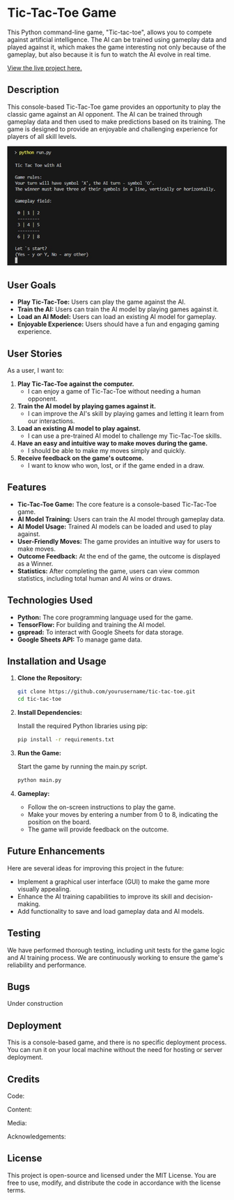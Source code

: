 # Tic-Tac-Toe Game

This Python command-line game, "Tic-tac-toe", allows you to compete against artificial intelligence. The AI can be trained using gameplay data and played against it, which makes the game interesting not only because of the gameplay, but also because it is fun to watch the AI evolve in real time.

[View the live project here.](https://vladar21.github.io/english-teacher/)

## Description
This console-based Tic-Tac-Toe game provides an opportunity to play the classic game against an AI opponent. The AI can be trained through gameplay data and then used to make predictions based on its training. The game is designed to provide an enjoyable and challenging experience for players of all skill levels.

 ![Start display](images/tic_tac_toe_start.jpg)

## User Goals
- **Play Tic-Tac-Toe:** Users can play the game against the AI.
- **Train the AI:** Users can train the AI model by playing games against it.
- **Load an AI Model:** Users can load an existing AI model for gameplay.
- **Enjoyable Experience:** Users should have a fun and engaging gaming experience.

## User Stories
As a user, I want to:
1. **Play Tic-Tac-Toe against the computer.**
   - I can enjoy a game of Tic-Tac-Toe without needing a human opponent.
2. **Train the AI model by playing games against it.**
   - I can improve the AI's skill by playing games and letting it learn from our interactions.
3. **Load an existing AI model to play against.**
   - I can use a pre-trained AI model to challenge my Tic-Tac-Toe skills.
4. **Have an easy and intuitive way to make moves during the game.**
   - I should be able to make my moves simply and quickly.
5. **Receive feedback on the game's outcome.**
   - I want to know who won, lost, or if the game ended in a draw.

## Features
- **Tic-Tac-Toe Game:** The core feature is a console-based Tic-Tac-Toe game.
- **AI Model Training:** Users can train the AI model through gameplay data.
- **AI Model Usage:** Trained AI models can be loaded and used to play against.
- **User-Friendly Moves:** The game provides an intuitive way for users to make moves.
- **Outcome Feedback:** At the end of the game, the outcome is displayed as a Winner.
- **Statistics:** After completing the game, users can view common statistics, including total human and AI wins or draws.

## Technologies Used
- **Python:** The core programming language used for the game.
- **TensorFlow:** For building and training the AI model.
- **gspread:** To interact with Google Sheets for data storage.
- **Google Sheets API:** To manage game data.

## Installation and Usage
1. **Clone the Repository:**
   ```bash
   git clone https://github.com/yourusername/tic-tac-toe.git
   cd tic-tac-toe
2. **Install Dependencies:**
    
    Install the required Python libraries using pip:

    ```bash    
    pip install -r requirements.txt
4. **Run the Game:**
    
    Start the game by running the main.py script.
    ```bash
    python main.py
5. **Gameplay:**
    - Follow the on-screen instructions to play the game.
    - Make your moves by entering a number from 0 to 8, indicating the position on the board.
    - The game will provide feedback on the outcome.

## Future Enhancements
Here are several ideas for improving this project in the future:

- Implement a graphical user interface (GUI) to make the game more visually appealing.
- Enhance the AI training capabilities to improve its skill and decision-making.
- Add functionality to save and load gameplay data and AI models.

## Testing
We have performed thorough testing, including unit tests for the game logic and AI training process. We are continuously working to ensure the game's reliability and performance.

## Bugs
Under construction

## Deployment
This is a console-based game, and there is no specific deployment process. You can run it on your local machine without the need for hosting or server deployment.

## Credits
Code: 

Content: 

Media: 

Acknowledgements: 



## License
This project is open-source and licensed under the MIT License. You are free to use, modify, and distribute the code in accordance with the license terms.